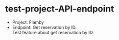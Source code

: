 # test-project-API-endpoint
* Project: Flamby
* Endpoint: Get reservation by ID.\
Test feature about get reservation by ID.

